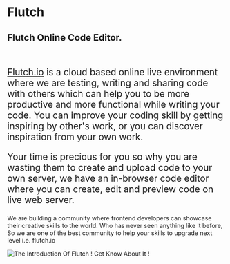 # Flutch
<h2 class="pdref heading4_content"><b>Flutch Online Code Editor.</b></h2><p class="pdref paragraph_content" ><b><br></b></p><p class="pdref paragraph_content"  style="font-size: 21px;"><a id="textlink" class="pdref link_content" data-addlink="textlink" href="https://www.flutch.io">Flutch.io</a> is a cloud based online live environment where we are testing, writing 
and sharing code with others which can help you to be more productive and more functional while writing your code. You can improve your coding skill by getting inspiring by other's work, or you can discover inspiration from your own work. <br></p>

<p class="pdref paragraph_content" style="font-size: 21px;">Your time is precious for you so why you are wasting 
them to create and upload code to your own server, we have an in-browser
 code editor where you can create, edit and preview code on live web 
server.</p>

<p class="pdref paragraph_content">
We are building a community where frontend developers can showcase their creative skills to the world. Who has never seen anything like it before, So we are one of the best community to help your skills to upgrade next level i.e. flutch.io
</p>

<img alt="The Introduction Of Flutch ! Get Know About It !" src="https://flutch.io/flutch/images/blogs/YmiHtTCqGy3cvplVSodj.jpg">
